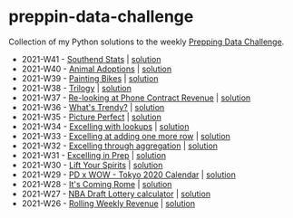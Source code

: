 # preppin-data-challenge
Collection of my Python solutions to the weekly [Prepping Data Challenge](https://preppindata.blogspot.com/p/the-challenge-index.html).

- 2021-W41 - [Southend Stats](https://preppindata.blogspot.com/2021/10/2021-week-41-southend-stats.html) | [solution](https://github.com/SmirkyGraphs/preppin-data-challenge/blob/main/2021/2021-W41/main.py)
- 2021-W40 - [Animal Adoptions](https://preppindata.blogspot.com/2021/10/2021-week-40-animal-adoptions.html) | [solution](https://github.com/SmirkyGraphs/preppin-data-challenge/blob/main/2021/2021-W40/main.py)
- 2021-W39 - [Painting Bikes](https://preppindata.blogspot.com/2021/09/2021-week-39-painting-bikes.html) | [solution](https://github.com/SmirkyGraphs/preppin-data-challenge/blob/main/2021/2021-W39/main.py)
- 2021-W38 - [Trilogy](https://preppindata.blogspot.com/2021/09/2021-week-38-trilogy.html) | [solution](https://github.com/SmirkyGraphs/preppin-data-challenge/blob/main/2021/2021-W38/main.py)
- 2021-W37 - [Re-looking at Phone Contract Revenue](https://preppindata.blogspot.com/2021/09/2021-week-37-re-looking-at-phone.html) | [solution](https://github.com/SmirkyGraphs/preppin-data-challenge/blob/main/2021/2021-W37/main.py)
- 2021-W36 - [What's Trendy?](https://preppindata.blogspot.com/2021/09/2021-week-36-whats-trendy.html) | [solution](https://github.com/SmirkyGraphs/preppin-data-challenge/tree/main/2021/2021-W36/main.py)
- 2021-W35 - [Picture Perfect](https://preppindata.blogspot.com/2021/09/2021-week-35-picture-perfect.html) | [solution](https://github.com/SmirkyGraphs/preppin-data-challenge/tree/main/2021/2021-W35/main.py)
- 2021-W34 - [Excelling with lookups](https://preppindata.blogspot.com/2021/08/2021-week-34-excelling-with-lookups.html) | [solution](https://github.com/SmirkyGraphs/preppin-data-challenge/tree/main/2021/2021-W34/main.py)
- 2021-W33 - [Excelling at adding one more row](https://preppindata.blogspot.com/2021/08/2021-week-33-excelling-at-adding-one.html) | [solution](https://github.com/SmirkyGraphs/preppin-data-challenge/blob/main/2021/2021-W33/main.py)
- 2021-W32 - [Excelling through aggregation](https://preppindata.blogspot.com/2021/08/2021-week-32-excelling-through.html) | [solution](https://github.com/SmirkyGraphs/preppin-data-challenge/blob/main/2021/2021-W32/main.py)
- 2021-W31 - [Excelling in Prep](https://preppindata.blogspot.com/2021/08/2021-week-36-excelling-in-prep.html) | [solution](https://github.com/SmirkyGraphs/preppin-data-challenge/blob/main/2021/2021-W31/main.py)
- 2021-W30 - [Lift Your Spirits](https://preppindata.blogspot.com/2021/07/2021-week-30-lift-your-spirits.html) | [solution](https://github.com/SmirkyGraphs/preppin-data-challenge/blob/main/2021/2021-W30/main.py)
- 2021-W29 - [PD x WOW - Tokyo 2020 Calendar](https://preppindata.blogspot.com/2021/07/2021-week-29-pd-x-wow-tokyo-2020.html) | [solution](https://github.com/SmirkyGraphs/preppin-data-challenge/blob/main/2021/2021-W29/main.py)
- 2021-W28 - [It's Coming Rome](https://preppindata.blogspot.com/2021/07/2021-week-28-its-coming-rome.html) | [solution](https://github.com/SmirkyGraphs/preppin-data-challenge/blob/main/2021/2021-W28/main.py)
- 2021-W27 - [NBA Draft Lottery calculator](https://preppindata.blogspot.com/2021/07/2021-week-27-nba-draft-lottery.html) | [solution](https://github.com/SmirkyGraphs/preppin-data-challenge/blob/main/2021/2021-W27/main.py)
- 2021-W26 - [Rolling Weekly Revenue](https://preppindata.blogspot.com/2021/06/2021-week-26-rolling-weekly-revenue.html) | [solution](https://github.com/SmirkyGraphs/preppin-data-challenge/blob/main/2021/2021-W26/main.py)

